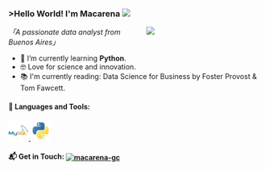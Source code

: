 <h3>>Hello World! I'm Macarena <img src="https://media.giphy.com/media/mGcNjsfWAjY5AEZNw6/giphy.gif" width="50"></h3>
<img align='right' src="https://media4.giphy.com/media/YmUzbfKCRlbJQoPqOz/giphy.gif?cid=790b7611dd4de567d68598487af812c37d9838b0c509dbe5&rid=giphy.gif&ct=s" width="230">
<p><em>「A passionate data analyst from Buenos Aires」
</em></p>




- 🌱 I’m currently learning **Python**.
- 🤓 Love for science and innovation.
- 📚 I'm currently reading: Data Science for Business by Foster Provost & Tom Fawcett.

<h4 align="left">🔨 Languages and Tools:</h4>
<p align="left"> <a href="https://www.mysql.com/" target="_blank"> <img src="https://raw.githubusercontent.com/devicons/devicon/master/icons/mysql/mysql-original-wordmark.svg" alt="mysql" width="40" height="40"/> </a> <a href="https://www.python.org" target="_blank"> <img src="https://raw.githubusercontent.com/devicons/devicon/master/icons/python/python-original.svg" alt="python" width="40" height="40"/> </a> </p>

<h4 align="left">📬 Get in Touch: <a href="https://linkedin.com/in/macarena-gc" target="blank"><img align="center" src="https://raw.githubusercontent.com/rahuldkjain/github-profile-readme-generator/master/src/images/icons/Social/linked-in-alt.svg" alt="macarena-gc" height="15" width="25" /></a> </h4>


